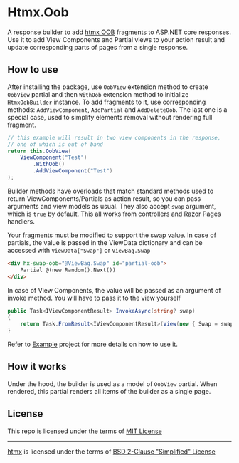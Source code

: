 # Htmx.Oob

A response builder to add [htmx OOB](https://htmx.org/attributes/hx-swap-oob/) fragments to ASP.NET core responses.
Use it to add View Components and Partial views to your action result and
update corresponding parts of pages from a single response.

## How to use

After installing the package, use `OobView` extension method to create `OobView` partial and then
`WithOob` extension method to initialize `HtmxOobBuilder` instance.
To add fragments to it, use corresponding methods: `AddViewComponent`, `AddPartial` and `AddDeleteOob`.
The last one is a special case, used to simplify elements removal without rendering full fragment.

```csharp
// this example will result in two view components in the response, 
// one of which is out of band
return this.OobView(
    ViewComponent("Test")
        .WithOob()
        .AddViewComponent("Test")
);
```

Builder methods have overloads that match standard methods used to return ViewComponents/Partials
as action result, so you can pass arguments and view models as usual. They also accept `swap` argument,
which is `true` by default. This all works from controllers and Razor Pages handlers.

Your fragments must be modified to support the swap value. In case of partials, the value
is passed in the ViewData dictionary and can be accessed with `ViewData["Swap"]` or `ViewBag.Swap`

```html
<div hx-swap-oob="@ViewBag.Swap" id="partial-oob">
    Partial @(new Random().Next())
</div>
```

In case of View Components, the value will be passed as an argument of invoke method. You will have
to pass it to the view yourself

```csharp
public Task<IViewComponentResult> InvokeAsync(string? swap)
{
    return Task.FromResult<IViewComponentResult>(View(new { Swap = swap }));
}
```

Refer to [Example](Htmx.Oob.Example) project for more details on how to use it.

## How it works

Under the hood, the builder is used as a model of `OobView` partial. When rendered,
this partial renders all items of the builder as a single page.

## License

This repo is licensed under the terms of [MIT License](LICENSE)

-----

[htmx](https://github.com/bigskysoftware/htmx) is licensed under the terms of [BSD 2-Clause "Simplified" License](https://github.com/bigskysoftware/htmx/blob/master/LICENSE)